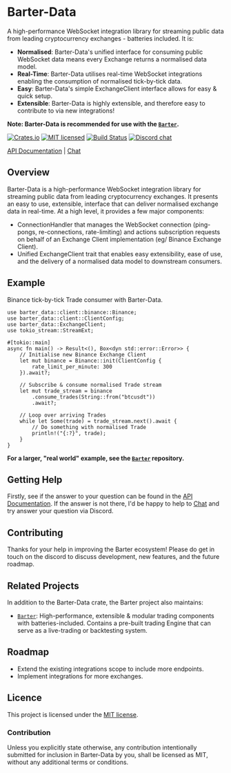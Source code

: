 # Barter-Data
A high-performance WebSocket integration library for streaming public data from leading cryptocurrency 
exchanges - batteries included. It is:
* **Normalised**: Barter-Data's unified interface for consuming public WebSocket data means every Exchange returns a normalised data model.
* **Real-Time**: Barter-Data utilises real-time WebSocket integrations enabling the consumption of normalised tick-by-tick data.
* **Easy**: Barter-Data's simple ExchangeClient interface allows for easy & quick setup.
* **Extensible**: Barter-Data is highly extensible, and therefore easy to contribute to via new integrations!

**Note: Barter-Data is recommended for use with the [`Barter`].**

[![Crates.io][crates-badge]][crates-url]
[![MIT licensed][mit-badge]][mit-url]
[![Build Status][actions-badge]][actions-url]
[![Discord chat][discord-badge]][discord-url]

[crates-badge]: https://img.shields.io/crates/v/barter-data.svg
[crates-url]: https://crates.io/crates/barter-data

[mit-badge]: https://img.shields.io/badge/license-MIT-blue.svg
[mit-url]: https://gitlab.com/open-source-keir/financial-modelling/trading/barter-data-rs/-/blob/main/LICENCE

[actions-badge]: https://gitlab.com/open-source-keir/financial-modelling/trading/barter-data-rs/badges/-/blob/main/pipeline.svg
[actions-url]: https://gitlab.com/open-source-keir/financial-modelling/trading/barter-data-rs/-/commits/main

[discord-badge]: https://img.shields.io/discord/910237311332151317.svg?logo=discord&style=flat-square
[discord-url]: https://discord.gg/wE7RqhnQMV

[API Documentation] |
[Chat]

[`Barter`]: https://crates.io/crates/barter
[API Documentation]: https://docs.rs/barter-data/latest/barter_data
[Chat]: https://discord.gg/wE7RqhnQMV

## Overview
Barter-Data is a high-performance WebSocket integration library for streaming public data from leading cryptocurrency 
exchanges. It presents an easy to use, extensible, interface that can deliver normalised exchange data in real-time.
At a high level, it provides a few major components:
* ConnectionHandler that manages the WebSocket connection (ping-pongs, re-connections, rate-limiting) and actions subscription
  requests on behalf of an Exchange Client implementation (eg/ Binance Exchange Client).
* Unified ExchangeClient trait that enables easy extensibility, ease of use, and the delivery of a normalised data model
  to downstream consumers.

## Example
Binance tick-by-tick Trade consumer with Barter-Data.

```rust,no_run
use barter_data::client::binance::Binance;
use barter_data::client::ClientConfig;
use barter_data::ExchangeClient;
use tokio_stream::StreamExt;

#[tokio::main]
async fn main() -> Result<(), Box<dyn std::error::Error>> {
    // Initialise new Binance Exchange Client
    let mut binance = Binance::init(ClientConfig {
        rate_limit_per_minute: 300
    }).await?;
    
    // Subscribe & consume normalised Trade stream
    let mut trade_stream = binance
        .consume_trades(String::from("btcusdt"))
        .await?;
    
    // Loop over arriving Trades
    while let Some(trade) = trade_stream.next().await {
        // Do something with normalised Trade
        println!("{:?}", trade);
    }
}
```
**For a larger, "real world" example, see the [`Barter`] repository.**

## Getting Help
Firstly, see if the answer to your question can be found in the [API Documentation]. If the answer is not there, I'd be 
happy to help to [Chat] and try answer your question via Discord. 

## Contributing
Thanks for your help in improving the Barter ecosystem! Please do get in touch on the discord to discuss 
development, new features, and the future roadmap. 

## Related Projects
In addition to the Barter-Data crate, the Barter project also maintains:
* [`Barter`]: High-performance, extensible & modular trading components with batteries-included. Contains a 
pre-built trading Engine that can serve as a live-trading or backtesting system.

## Roadmap
* Extend the existing integrations scope to include more endpoints.
* Implement integrations for more exchanges.

## Licence
This project is licensed under the [MIT license].

[MIT license]: https://gitlab.com/open-source-keir/financial-modelling/trading/barter-data-rs/-/blob/main/LICENSE

### Contribution
Unless you explicitly state otherwise, any contribution intentionally submitted
for inclusion in Barter-Data by you, shall be licensed as MIT, without any additional
terms or conditions.
